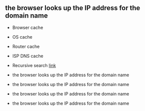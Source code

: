 ## the browser looks up the IP address for the domain name
* Browser cache 
* OS cache 
* Router cache 
* ISP DNS cache
* Recursive search 
[link](https://www.cloudflare.com/learning/dns/what-is-dns/)

* the browser looks up the IP address for the domain name
* the browser looks up the IP address for the domain name
* the browser looks up the IP address for the domain name
* the browser looks up the IP address for the domain name








